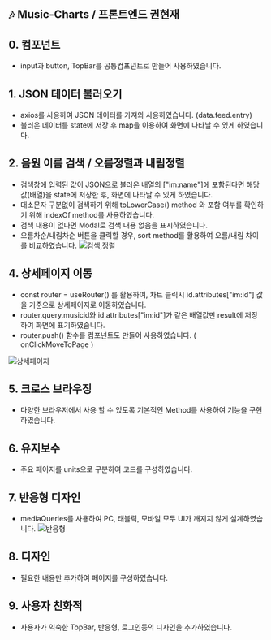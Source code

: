
 
## 🎶 Music-Charts  / 프론트엔드 권현재

## 0. 컴포넌트 
- input과 button, TopBar를 공통컴포넌트로 만들어 사용하였습니다.

## 1. JSON 데이터 불러오기
- axios를 사용하여 JSON 데이터를 가져와 사용하였습니다. (data.feed.entry)
- 불러온 데이터를 state에 저장 후 map을 이용하여 화면에 나타날 수 있게 하였습니다. 

## 2. 음원 이름 검색 / 오름정렬과 내림정렬
- 검색창에 입력된 값이 JSON으로 불러온 배열의 ["im:name"]에 포함된다면 해당값(배열)을 state에 저장한 후, 화면에 나타날 수 있게 하였습니다.
- 대소문자 구분없이 검색하기 위해 toLowerCase() method 와 포함 여부를 확인하기 위해 indexOf method를 사용하였습니다.
- 검색 내용이 없다면 Modal로 검색 내용 없음을 표시하였습니다.
- 오름차순/내림차순 버튼을 클릭할 경우, sort method를 활용하여 오름/내림 차이를 비교하였습니다.
![검색,정렬](https://user-images.githubusercontent.com/114847858/232559483-ae8797eb-958e-45b8-96b0-6c8c9bd62d86.gif)

## 4. 상세페이지 이동
- const router = useRouter() 를 활용하여, 차트 클릭시 id.attributes["im:id"] 값을 기준으로 상세페이지로 이동하였습니다.
- router.query.musicid와 id.attributes["im:id"]가 같은 배열값만 result에 저장하여 화면에 표기하였습니다.
- router.push() 함수를 컴포넌트도 만들어 사용하였습니다. ( onClickMoveToPage )

![상세페이지](https://user-images.githubusercontent.com/114847858/232559602-36604e6a-f90d-4e35-9abc-a5ffcaa89c0f.gif)

## 5. 크로스 브라우징
- 다양한 브라우저에서 사용 할 수 있도록 기본적인 Method를 사용하여 기능을 구현하였습니다. 

## 6. 유지보수
- 주요 페이지를 units으로 구분하여 코드를 구성하였습니다.

## 7. 반응형 디자인
- mediaQueries를 사용하여 PC, 태블릭, 모바일 모두 UI가 깨지지 않게 설계하였습니다.
![반응형](https://user-images.githubusercontent.com/114847858/232559850-44613254-320c-4251-a291-0bf6c4776984.gif)

## 8. 디자인
- 필요한 내용만 추가하여 페이지를 구성하였습니다.

## 9. 사용자 친화적
- 사용자가 익숙한 TopBar, 반응형, 로그인등의 디자인을 추가하였습니다.
